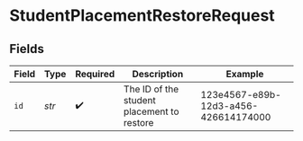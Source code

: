 # StudentPlacementRestoreRequest


## Fields

| Field                                      | Type                                       | Required                                   | Description                                | Example                                    |
| ------------------------------------------ | ------------------------------------------ | ------------------------------------------ | ------------------------------------------ | ------------------------------------------ |
| `id`                                       | *str*                                      | :heavy_check_mark:                         | The ID of the student placement to restore | 123e4567-e89b-12d3-a456-426614174000       |